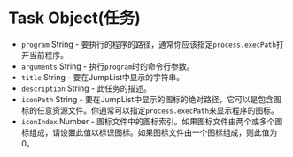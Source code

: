 # Task Object(任务)

* `program` String  - 要执行的程序的路径，通常你应该指定`process.execPath`打开当前程序。
* `arguments` String  - 执行`program`时的命令行参数。
* `title` String  - 要在JumpList中显示的字符串。
* `description` String  - 此任务的描述。
* `iconPath` String  - 要在JumpList中显示的图标的绝对路径，它可以是包含图标的任意资源文件。你通常可以指定`process.execPath`来显示程序的图标。
* `iconIndex` Number  - 图标文件中的图标索引。如果图标文件由两个或多个图标组成，请设置此值以标识图标。如果图标文件由一个图标组成，则此值为0。
